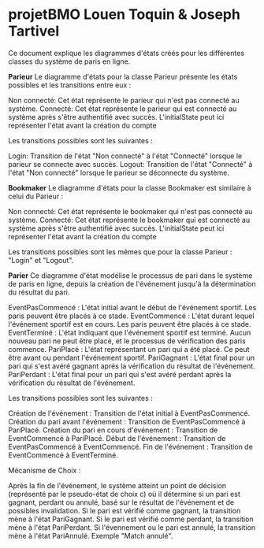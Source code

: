 # projetBMO Louen Toquin & Joseph Tartivel

Ce document explique les diagrammes d'états créés pour les différentes classes du système de paris en ligne.

**Parieur**
Le diagramme d'états pour la classe Parieur présente les états possibles et les transitions entre eux :

Non connecté: Cet état représente le parieur qui n'est pas connecté au système.
Connecté: Cet état représente le parieur qui est connecté au système après s'être authentifié avec succès.
L'initialState peut ici représenter l'état avant la création du compte

Les transitions possibles sont les suivantes :

Login: Transition de l'état "Non connecté" à l'état "Connecté" lorsque le parieur se connecte avec succès.
Logout: Transition de l'état "Connecté" à l'état "Non connecté" lorsque le parieur se déconnecte du système.

**Bookmaker**
Le diagramme d'états pour la classe Bookmaker est similaire à celui du Parieur :

Non connecté: Cet état représente le bookmaker qui n'est pas connecté au système.
Connecté: Cet état représente le bookmaker qui est connecté au système après s'être authentifié avec succès.
L'initialState peut ici représenter l'état avant la création du compte

Les transitions possibles sont les mêmes que pour la classe Parieur : "Login" et "Logout".

**Parier**
Ce diagramme d'état modélise le processus de pari dans le système de paris en ligne, depuis la création de l'événement jusqu'à la détermination du résultat du pari.

EventPasCommencé : L'état initial avant le début de l'événement sportif. Les paris peuvent être placés à ce stade.
EventCommencé : L'état durant lequel l'événement sportif est en cours. Les paris peuvent être placés à ce stade.
EventTerminé : L'état indiquant que l'événement sportif est terminé. Aucun nouveau pari ne peut être placé, et le processus de vérification des paris commence.
PariPlacé : L'état représentant un pari qui a été placé. Ce peut être avant ou pendant l'événement sportif.
PariGagnant : L'état final pour un pari qui s'est avéré gagnant après la vérification du résultat de l'événement.
PariPerdant : L'état final pour un pari qui s'est avéré perdant après la vérification du résultat de l'événement.

Les transitions possibles sont les suivantes :

Création de l'événement : Transition de l'état initial à EventPasCommencé.
Création du pari avant l'événement : Transition de EventPasCommencé à PariPlacé.
Création du pari en cours d'événement : Transition de EventCommencé à PariPlacé.
Début de l'événement : Transition de EventPasCommencé à EventCommencé.
Fin de l'événement : Transition de EventCommencé à EventTerminé.

Mécanisme de Choix :

Après la fin de l'événement, le système atteint un point de décision (représenté par le pseudo-état de choix c) où il détermine si un pari est gagnant, perdant ou annulé, basé sur le résultat de l'événement et de possibles invalidation.
Si le pari est vérifié comme gagnant, la transition mène à l'état PariGagnant.
Si le pari est vérifié comme perdant, la transition mène à l'état PariPerdant.
Si l'évennement ou le pari est annulé, la transition mène à l'état PariAnnulé. Exemple "Match annulé".